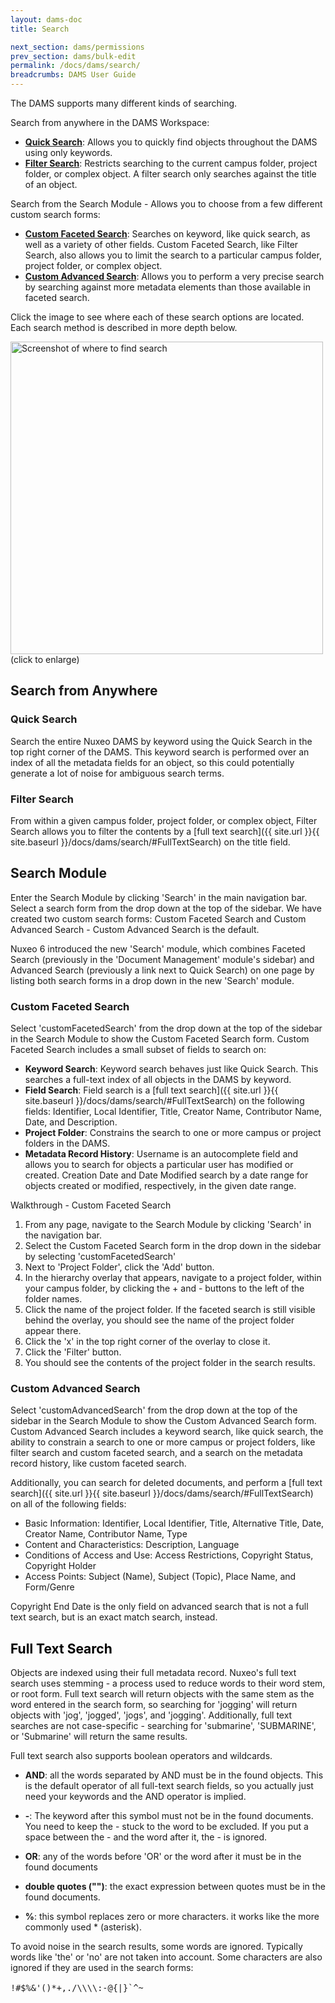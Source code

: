 ```yaml
---
layout: dams-doc
title: Search

next_section: dams/permissions
prev_section: dams/bulk-edit
permalink: /docs/dams/search/
breadcrumbs: DAMS User Guide
---
```


The DAMS supports many different kinds of searching. 

Search from anywhere in the DAMS Workspace: 

- <b><a href="{{ site.url }}{{ site.baseurl }}/docs/dams/search/#quick-search">Quick Search</a></b>: Allows you to quickly find objects throughout the DAMS using only keywords. 
- <b><a href="{{ site.url }}{{ site.baseurl }}/docs/dams/search/#filter-search">Filter Search</a></b>: Restricts searching to the current campus folder, project folder, or complex object. A filter search only searches against the title of an object. 

Search from the Search Module - Allows you to choose from a few different custom search forms:

- <b><a href="{{ site.url }}{{ site.baseurl }}/docs/dams/search/#custom-faceted-search">Custom Faceted Search</a></b>: Searches on keyword, like quick search, as well as a variety of other fields. Custom Faceted Search, like Filter Search, also allows you to limit the search to a particular campus folder, project folder, or complex object. 
- <b><a href="{{ site.url }}{{ site.baseurl }}/docs/dams/search/#custom-advanced-search">Custom Advanced Search</a></b>: Allows you to perform a very precise search by searching against more metadata elements than those available in faceted search. 

Click the image to see where each of these search options are located. Each search method is described in more depth below. 

<a class="img-popup" href="{{ site.url }}{{ site.baseurl }}/images/search.png">
  <img src="{{ site.url }}{{ site.baseurl }}/images/search.png" alt="Screenshot of where to find search" style="width: 500px">
</a>
<br>(click to enlarge)

## Search from Anywhere

### Quick Search

Search the entire Nuxeo DAMS by keyword using the Quick Search in the top right corner of the DAMS. This keyword search is performed over an index of all the metadata fields for an object, so this could potentially generate a lot of noise for ambiguous search terms. 

### Filter Search

From within a given campus folder, project folder, or complex object, Filter Search allows you to filter the contents by a [full text search]({{ site.url }}{{ site.baseurl }}/docs/dams/search/#FullTextSearch) on the title field. 

## Search Module

Enter the Search Module by clicking 'Search' in the main navigation bar. Select a search form from the drop down at the top of the sidebar. We have created two custom search forms: Custom Faceted Search and Custom Advanced Search - Custom Advanced Search is the default. 

<div class="note">Nuxeo 6 introduced the new 'Search' module, which combines Faceted Search (previously in the 'Document Management' module's sidebar) and Advanced Search (previously a link next to Quick Search) on one page by listing both search forms in a drop down in the new 'Search' module.</div>

### Custom Faceted Search

Select 'customFacetedSearch' from the drop down at the top of the sidebar in the Search Module to show the Custom Faceted Search form. Custom Faceted Search includes a small subset of fields to search on: 

- **Keyword Search**: Keyword search behaves just like Quick Search. This searches a full-text index of all objects in the DAMS by keyword. 
- **Field Search**: Field search is a [full text search]({{ site.url }}{{ site.baseurl }}/docs/dams/search/#FullTextSearch) on the following fields: Identifier, Local Identifier, Title, Creator Name, Contributor Name, Date, and Description. 
- **Project Folder**: Constrains the search to one or more campus or project folders in the DAMS. 
- **Metadata Record History**: Username is an autocomplete field and allows you to search for objects a particular user has modified or created. Creation Date and Date Modified search by a date range for objects created or modified, respectively, in the given date range. 

<div class="walkthrough new">Walkthrough - Custom Faceted Search</div>

1. From any page, navigate to the Search Module by clicking 'Search' in the navigation bar. 
2. Select the Custom Faceted Search form in the drop down in the sidebar by selecting 'customFacetedSearch'
3. Next to 'Project Folder', click the 'Add' button. 
4. In the hierarchy overlay that appears, navigate to a project folder, within your campus folder, by clicking the + and - buttons to the left of the folder names. 
5. Click the name of the project folder. If the faceted search is still visible behind the overlay, you should see the name of the project folder appear there. 
7. Click the 'x' in the top right corner of the overlay to close it. 
8. Click the 'Filter' button. 
9. You should see the contents of the project folder in the search results. 

### Custom Advanced Search

Select 'customAdvancedSearch' from the drop down at the top of the sidebar in the Search Module to show the Custom Advanced Search form. Custom Advanced Search includes a keyword search, like quick search, the ability to constrain a search to one or more campus or project folders, like filter search and custom faceted search, and a search on the metadata record history, like custom faceted search. 

Additionally, you can search for deleted documents, and perform a [full text search]({{ site.url }}{{ site.baseurl }}/docs/dams/search/#FullTextSearch) on all of the following fields: 

* Basic Information: Identifier, Local Identifier, Title, Alternative Title, Date, Creator Name, Contributor Name, Type
* Content and Characteristics: Description, Language
* Conditions of Access and Use: Access Restrictions, Copyright Status, Copyright Holder
* Access Points: Subject (Name), Subject (Topic), Place Name, and Form/Genre 

Copyright End Date is the only field on advanced search that is not a full text search, but is an exact match search, instead. 

<h2><a id="FullTextSearch" style="color: black">Full Text Search</a></h2>

Objects are indexed using their full metadata record. Nuxeo's full text search uses stemming - a process used to reduce words to their word stem, or root form. Full text search will return objects with the same stem as the word entered in the search form, so searching for 'jogging' will return objects with 'jog', 'jogged', 'jogs', and 'jogging'. Additionally, full text searches are not case-specific - searching for 'submarine', 'SUBMARINE', or 'Submarine' will return the same results. 

Full text search also supports boolean operators and wildcards. 

* **AND**: all the words separated by AND must be in the found objects. This is the default operator of all full-text search fields, so you actually just need your keywords and the AND operator is implied. 

* **-**: The keyword after this symbol must not be in the found documents. You need to keep the - stuck to the word to be excluded. If you put a space between the - and the word after it, the - is ignored. 

* **OR**: any of the words before 'OR' or the word after it must be in the found documents

* **double quotes ("")**: the exact expression between quotes must be in the found documents. 

* **%**: this symbol replaces zero or more characters. it works like the more commonly used * (asterisk). 

To avoid noise in the search results, some words are ignored. Typically words like 'the' or 'no' are not taken into account. Some characters are also ignored if they are used in the search forms: 

<div class="example" style="font-size: 16px;">
  <pre><code>!#$%&'()*+,./\\\\:-@{|}`^~</code></pre>
</div>
